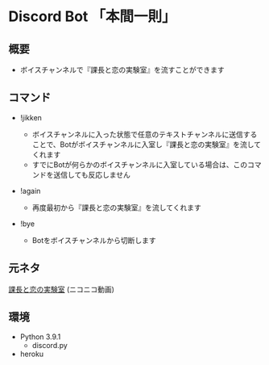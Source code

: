 # Discord Bot 「本間一則」
## 概要
+ ボイスチャンネルで『課長と恋の実験室』を流すことができます

## コマンド
+ !jikken
    - ボイスチャンネルに入った状態で任意のテキストチャンネルに送信することで、Botがボイスチャンネルに入室し『課長と恋の実験室』を流してくれます
    - すでにBotが何らかのボイスチャンネルに入室している場合は、このコマンドを送信しても反応しません

+ !again
    - 再度最初から『課長と恋の実験室』を流してくれます

+ !bye
    - Botをボイスチャンネルから切断します

## 元ネタ
[課長と恋の実験室](https://www.nicovideo.jp/watch/sm17499483) (ニコニコ動画)

## 環境
+ Python 3.9.1
    - discord.py
+ heroku